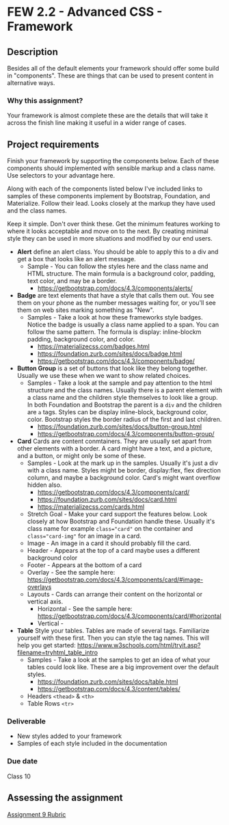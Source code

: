 # FEW 2.2 - Advanced CSS - Framework 

## Description 

Besides all of the default elements your framework should offer some build in "components". These are things that can be used to present content in alternative ways. 

### Why this assignment?

Your framework is almost complete these are the details that will take it across the finish line making it useful in a wider range of cases. 

## Project requirements

Finish your framework by supporting the components below. Each of these components should implemented with sensible markup and a class name. Use selectors to your advantage here. 

Along with each of the components listed below I've included links to samples of these components implement by Bootstrap, Foundation, and Materialize. Follow their lead. Looks closely at the markup they have used and the class names.

Keep it simple. Don't over think these. Get the minimum features working to where it looks acceptable and move on to the next. By creating minimal style they can be used in more situations and modified by our end users. 

- **Alert** define an alert class. You should be able to apply this to a div and get a box that looks like an alert message. 
  - Sample - You can follow the styles here and the class name and HTML structure. The main formula is a background color, padding, text color, and may be a border. 
    - https://getbootstrap.com/docs/4.3/components/alerts/
- **Badge** are text elements that have a style that calls them out. You see them on your phone as the number messages waiting for, or you'll see them on web sites marking something as "New". 
  - Samples - Take a look at how these frameworks style badges. Notice the badge is usually a class name applied to a span. You can follow the same pattern. The formula is display: inline-blockm padding, background color, and color. 
    - https://materializecss.com/badges.html
    - https://foundation.zurb.com/sites/docs/badge.html
    - https://getbootstrap.com/docs/4.3/components/badge/
- **Button Group** is a set of buttons that look like they belong together. Usually we use these when we want to show related choices. 
  - Samples - Take a look at the sample and pay attention to the html structure and the class names. Usually there is a parent element with a class name and the children style themselves to look like a group. In both Foundation and Bootstrap the parent is a `div` and the children are `a` tags. Styles can be display inline-block, background color, color. Bootstrap styles the border radius of the first and last children.
    - https://foundation.zurb.com/sites/docs/button-group.html
    - https://getbootstrap.com/docs/4.3/components/button-group/
- **Card** Cards are content conmtainers. They are usually set apart from other elements with a border. A card might have a text, and a picture, and a button, or might only be some of these. 
  - Samples - Look at the mark up in the samples. Usually it's just a div with a class name. Styles might be border, display:flex, flex direction column, and maybe a background color. Card's might want overflow hidden also. 
    - https://getbootstrap.com/docs/4.3/components/card/
    - https://foundation.zurb.com/sites/docs/card.html
    - https://materializecss.com/cards.html
  - Stretch Goal - Make your card support the features below. Look closely at how Bootstrap and Foundation handle these. Usually it's class name for example `class="card"` on the container and `class="card-img"` for an image in a card. 
  - Image - An image in a card it should probably fill the card. 
  - Header - Appears at the top of a card maybe uses a different background color
  - Footer - Appears at the bottom of a card
  - Overlay - See the sample here: https://getbootstrap.com/docs/4.3/components/card/#image-overlays
  - Layouts - Cards can arrange their content on the horizontal or vertical axis. 
    - Horizontal - See the sample here: https://getbootstrap.com/docs/4.3/components/card/#horizontal
    - Vertical - 
- **Table** Style your tables. Tables are made of several tags. Familiarize yourself with these first. Then you can style the tag names. This will help you get started: https://www.w3schools.com/html/tryit.asp?filename=tryhtml_table_intro
  - Samples - Take a look at the samples to get an idea of what your tables could look like. These are a big improvement over the default styles. 
    - https://foundation.zurb.com/sites/docs/table.html
    - https://getbootstrap.com/docs/4.3/content/tables/
  - Headers `<thead>` & `<th>`
  - Table Rows `<tr>`

### Deliverable

- New styles added to your framework
- Samples of each style included in the documentation 

### Due date

Class 10

## Assessing the assignment

[Assignment 9 Rubric](./assignment-09-rubric.md)